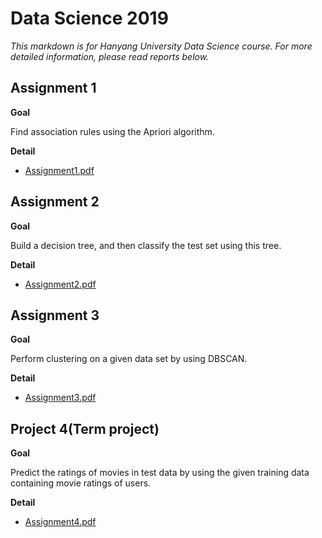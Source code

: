 # Data Science 2019


*This markdown is for Hanyang University Data Science course.
For more detailed information, please read reports below.*


## **Assignment 1**
**Goal**


Find association rules using the Apriori algorithm.

**Detail**
* [Assignment1.pdf](./Assignment1/Assignment1.pdf)


## **Assignment 2**
**Goal**


Build a decision tree, and then classify the test set using this tree.

**Detail**
* [Assignment2.pdf](./Assignment2/Assignment2.pdf)


## **Assignment 3**
**Goal**


Perform clustering on a given data set by using DBSCAN.

**Detail**
* [Assignment3.pdf](./Assignment3/Assignment3.pdf)



## **Project 4(Term project)**

**Goal**


Predict the ratings of movies in test data by using the given training data containing movie ratings of users.

**Detail**
* [Assignment4.pdf](./Term_Project/Term_Project.pdf)
